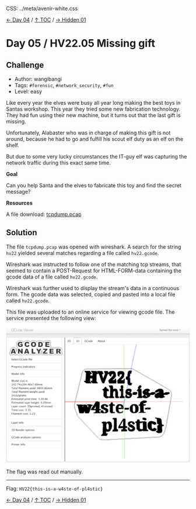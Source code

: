 CSS: ../meta/avenir-white.css

[← Day 04](../day04/) / [↑ TOC](../README.md) / [→ Hidden 01](../hid01/)


# Day 05 / HV22.05 Missing gift



## Challenge

* Author: wangibangi
* Tags:   `#forensic`, `#network_security`, `#fun`
* Level:  easy

Like every year the elves were busy all year long making the best toys in
Santas workshop. This year they tried some new fabrication technology. They had
fun using their new machine, but it turns out that the last gift is missing.

Unfortunately, Alabaster who was in charge of making this gift is not around,
because he had to go and fulfill his scout elf duty as an elf on the shelf.

But due to some very lucky circumstances the IT-guy elf was capturing the
network traffic during this exact same time.

**Goal**

Can you help Santa and the elves to fabricate this toy and find the secret
message?

**Resources**

A file download: [tcpdump.pcap](tcpdump.pcap)



## Solution

The file `tcpdump.pcap` was opened with wireshark. A search for the string
`hv22` yielded several matches regarding a file called `hv22.gcode`.

Wireshark was instructed to follow one of the matching tcp streams, that seemed
to contain a POST-Request for HTML-FORM-data containing the gcode data of a
file called `hv22.gcode`.

Wireshark was further used to display the stream's data in a continuous form.
The gcode data was selected, copied and pasted into a local file called
`hv22.gcode`.

This file was uploaded to an online service for viewing gcode file. The service
presented the following view:

![](gcodeViewer.png)

The flag was read out manually.

--------------------------------------------------------------------------------

Flag: `HV22{this-is-a-w4ste-of-pl4stic}`

[← Day 04](../day04/) / [↑ TOC](../README.md) / [→ Hidden 01](../hid01/)

